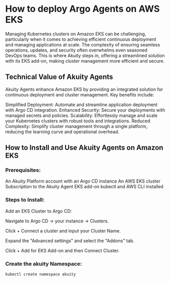# How to deploy Argo Agents on AWS EKS

Managing Kubernetes clusters on Amazon EKS can be challenging, particularly when it comes to achieving efficient continuous deployment and managing applications at scale. The complexity of ensuring seamless operations, updates, and security often overwhelms even seasoned DevOps teams. This is where Akuity steps in, offering a streamlined solution with its EKS add-on, making cluster management more efficient and secure.

## Technical Value of Akuity Agents

Akuity Agents enhance Amazon EKS by providing an integrated solution for continuous deployment and cluster management. Key benefits include:

Simplified Deployment: Automate and streamline application deployment with Argo CD integration.
Enhanced Security: Secure your deployments with managed secrets and policies.
Scalability: Effortlessly manage and scale your Kubernetes clusters with robust tools and integrations.
Reduced Complexity: Simplify cluster management through a single platform, reducing the learning curve and operational overhead.

## How to Install and Use Akuity Agents on Amazon EKS

### Prerequisites:

An Akuity Platform account with an Argo CD instance
An AWS EKS cluster
Subscription to the Akuity Agent EKS add-on
kubectl and AWS CLI installed

### Steps to Install:

Add an EKS Cluster to Argo CD:

Navigate to Argo CD → your instance → Clusters.

Click + Connect a cluster and input your Cluster Name.

Expand the "Advanced settings" and select the "Addons" tab.

Click + Add for EKS Add-on and then Connect Cluster.


### Create the akuity Namespace:

 ```bash
kubectl create namespace akuity
```
